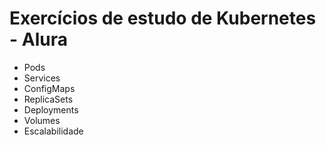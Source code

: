 # Exercícios de estudo de Kubernetes - Alura
- Pods
- Services
- ConfigMaps
- ReplicaSets
- Deployments
- Volumes
- Escalabilidade
